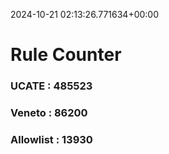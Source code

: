 2024-10-21 02:13:26.771634+00:00
# Rule Counter 
 ### UCATE : 485523

 ### Veneto : 86200

 ### Allowlist : 13930